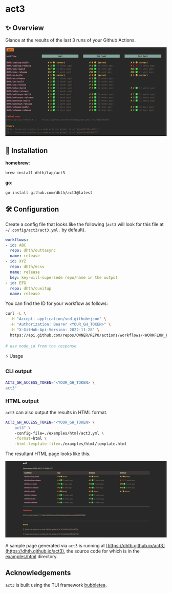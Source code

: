# act3

✨ Overview
---

Glance at the results of the last 3 runs of your Github Actions.

<p align="center">
  <img src="./static/act3.png" alt="Usage" />
</p>

💾 Installation
---

**homebrew**:

```sh
brew install dhth/tap/act3
```

**go**:

```sh
go install github.com/dhth/act3@latest
```

🛠️ Configuration
---

Create a config file that looks like the following (`act3` will look for this
file at `~/.config/act3/act3.yml.` by default).

```yaml
workflows:
- id: ABC
  repo: dhth/outtasync
  name: release
- id: XYZ
  repo: dhth/ecsv
  name: release
  key: key-will-supersede repo/name in the output
- id: EFG
  repo: dhth/cueitup
  name: release
```

You can find the ID for your workflow as follows:

```bash
curl -L \
  -H "Accept: application/vnd.github+json" \
  -H "Authorization: Bearer <YOUR_GH_TOKEN>" \
  -H "X-GitHub-Api-Version: 2022-11-28" \
  https://api.github.com/repos/OWNER/REPO/actions/workflows/<WORKFLOW_FILE>

# use node_id from the response
```

⚡️ Usage

### CLI output

```bash
ACT3_GH_ACCESS_TOKEN="<YOUR_GH_TOKEN> \
act3"
```

### HTML output

`act3` can also output the results in HTML format.


```bash
ACT3_GH_ACCESS_TOKEN="<YOUR_GH_TOKEN> \
    act3" \
    -config-file=./examples/html/act3.yml \
    -format=html \
    -html-template-file=./examples/html/template.html
```

The resultant HTML page looks like this.

<p align="center">
  <img src="./static/act3_html.png" alt="Usage" />
</p>

A sample page generated via `act3` is running at
[https://dhth.github.io/act3](https://dhth.github.io/act3), the source code for
which is in the [examples/html](./examples/html) directory.

Acknowledgements
---

`act3` is built using the TUI framework [bubbletea][1].

[1]: https://github.com/charmbracelet/bubbletea
